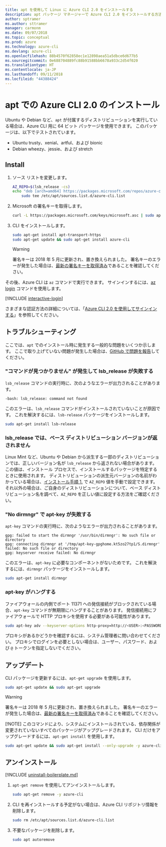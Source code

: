 ```yaml
---
title: apt を使用して Linux に Azure CLI 2.0 をインストールする
description: apt パッケージ マネージャーで Azure CLI 2.0 をインストールする方法
author: sptramer
ms.author: sttramer
manager: carmonm
ms.date: 09/07/2018
ms.topic: conceptual
ms.prod: azure
ms.technology: azure-cli
ms.devlang: azure-cli
ms.openlocfilehash: 88b4570f62858ec1e12898aea51a5dbce6d677b5
ms.sourcegitcommit: 0e688704889fc88b91588bb6678a933c2d54f020
ms.translationtype: HT
ms.contentlocale: ja-JP
ms.lasthandoff: 09/11/2018
ms.locfileid: "44388424"
---
```

# <a name="install-azure-cli-20-with-apt"></a>apt での Azure CLI 2.0 のインストール

Ubuntu や Debian など、`apt` が付属するディストリビューションを実行している場合は、Azure CLI 用に 64 ビット パッケージを使用できます。 このパッケージは、以下でテストされています。

* Ubuntu trusty、xenial、artful、および bionic
* Debian wheezy、jessie、および stretch

## <a name="install"></a>Install

1. <div id="install-step-1"/>ソース リストを変更します。

    ```bash
    AZ_REPO=$(lsb_release -cs)
    echo "deb [arch=amd64] https://packages.microsoft.com/repos/azure-cli/ $AZ_REPO main" | \
        sudo tee /etc/apt/sources.list.d/azure-cli.list
    ```

2. <div id="signingKey"/>Microsoft の署名キーを取得します。

   ```bash
   curl -L https://packages.microsoft.com/keys/microsoft.asc | sudo apt-key add -
   ```

3. CLI をインストールします。

   ```bash
   sudo apt-get install apt-transport-https
   sudo apt-get update && sudo apt-get install azure-cli
   ```

   > [!WARNING]
   > 署名キーは 2018 年 5 月に更新され、置き換えられました。 署名キーのエラーが発生した場合は、[最新の署名キーを取得済み](#signingKey)であることを確認してください。

その後、Azure CLI は `az` コマンドで実行できます。 サインインするには、[az login](/cli/azure/reference-index#az-login) コマンドを使用します。

[!INCLUDE [interactive-login](includes/interactive-login.md)]

さまざまな認証方法の詳細については、「[Azure CLI 2.0 を使用してサインインする](authenticate-azure-cli.md)」を参照してください。

## <a name="troubleshooting"></a>トラブルシューティング

ここでは、`apt` でのインストール時に発生する一般的な問題をいくつか示します。 ここで取り上げていない問題が発生した場合は、[GitHub で問題を報告](https://github.com/Azure/azure-cli/issues)してください。

### <a name="lsbrelease-fails-with-command-not-found"></a>"コマンドが見つかりません" が発生して lsb_release が失敗する

`lsb_release` コマンドの実行時に、次のようなエラーが出力されることがあります。

```output
-bash: lsb_release: command not found
```

このエラーは、`lsb_release` コマンドがインストールされていないことが原因です。 これを解決するには、`lsb-release` パッケージをインストールします。

```bash
sudo apt-get install lsb-release
```

### <a name="lsbrelease-does-not-return-the-base-distribution-version"></a>lsb_release では、ベース ディストリビューション バージョンが返されません

Linux Mint など、Ubuntu や Debian から派生する一部のディストリビューションでは、正しいバージョン名が `lsb_release` から返されない場合があります。 この値は、インストール プロセスで、インストールするパッケージを特定するときに使用されます。 ディストリビューションの派生元バージョンの名前がわかっている場合は、[インストール手順 1.](#install-step-1) で `AZ_REPO` 値を手動で設定できます。 それ以外の場合は、ご自身のディストリビューションについて、ベース ディストリビューション名を調べて、`AZ_REPO` を正しい値に設定する方法をご確認ください。

### <a name="apt-key-fails-with-no-dirmngr"></a>"No dirmngr" で apt-key が失敗する

`apt-key` コマンドの実行時に、次のようなエラーが出力されることがあります。

```output
gpg: failed to start the dirmngr '/usr/bin/dirmngr': No such file or directory
gpg: connecting dirmngr at '/tmp/apt-key-gpghome.kt5zo27tp1/S.dirmngr' failed: No such file or directory
gpg: keyserver receive failed: No dirmngr
```

このエラーは、`apt-key` に必要なコンポーネントがないためです。 これを解決するには、`dirmngr` パッケージをインストールします。

```bash
sudo apt-get install dirmngr
```

### <a name="apt-key-hangs"></a>apt-key がハングする

ファイアウォールの内側でポート 11371 への発信接続がブロックされている場合、`apt-key` コマンドが無期限にハングすることがあります。 発信接続用にファイアウォールで HTTP プロキシを使用する必要がある可能性があります。

```bash
sudo apt-key adv --keyserver-options http-proxy=http://<USER>:<PASSWORD>@<PROXY-HOST>:<PROXY-PORT>/ --keyserver packages.microsoft.com --recv-keys 52E16F86FEE04B979B07E28DB02C46DF417A0893
```

プロキシがあるかどうかを確認するには、システム管理者に問い合わせてください。 プロキシでログインを必要としない場合は、ユーザー、パスワード、および `@` トークンを指定しないでください。

## <a name="update"></a>アップデート

CLI パッケージを更新するには、`apt-get upgrade` を使用します。

   ```bash
   sudo apt-get update && sudo apt-get upgrade
   ```

> [!WARNING]
> 署名キーは 2018 年 5 月に更新され、置き換えられました。 署名キーのエラーが発生した場合は、[最新の署名キーを取得済み](#signingKey)であることを確認してください。
>
> [!NOTE]
> このコマンドにより、システムにインストールされている、依存関係が変更されていないすべてのパッケージがアップグレードされます。
> CLI だけをアップグレードするには、`apt-get install` を使用します。
> ```bash
> sudo apt-get update && sudo apt-get install --only-upgrade -y azure-cli
> ```

## <a name="uninstall"></a>アンインストール

[!INCLUDE [uninstall-boilerplate.md](includes/uninstall-boilerplate.md)]

1. `apt-get remove` を使用してアンインストールします。

    ```bash
    sudo apt-get remove -y azure-cli
    ```

2. CLI を再インストールする予定がない場合は、Azure CLI リポジトリ情報を削除します。

   ```bash
   sudo rm /etc/apt/sources.list.d/azure-cli.list
   ```

3. 不要なパッケージを削除します。

   ```bash
   sudo apt autoremove
   ```
